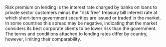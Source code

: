 Risk premium on lending is the interest rate charged by banks on loans to private sector customers minus the "risk free" treasury bill interest rate at which short-term government securities are issued or traded in the market. In some countries this spread may be negative, indicating that the market considers its best corporate clients to be lower risk than the government. The terms and conditions attached to lending rates differ by country, however, limiting their comparability.